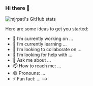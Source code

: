 ### Hi there 👋

![mjrpati's GitHub stats](https://github-readme-stats.vercel.app/api?username=mjrpati&show_icons=true&theme=highcontrast)


Here are some ideas to get you started:

- 🔭 I’m currently working on ...
- 🌱 I’m currently learning ...
- 👯 I’m looking to collaborate on ...
- 🤔 I’m looking for help with ...
- 💬 Ask me about ...
- 📫 How to reach me: ...
- 😄 Pronouns: ...
- ⚡ Fun fact: ...
-->
